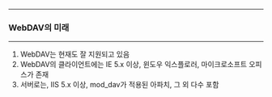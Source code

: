-----
### WebDAV의 미래
-----
1. WebDAV는 현재도 잘 지원되고 있음
2. WebDAV의 클라이언트에는 IE 5.x 이상, 윈도우 익스플로러, 마이크로소프트 오피스가 존재
3. 서버로는, IIS 5.x 이상, mod_dav가 적용된 아파치, 그 외 다수 포함
